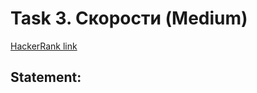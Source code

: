 # Task 3. Скорости (Medium)

[HackerRank link](<https://www.hackerrank.com/contests/12-2/challenges/challenge-2799>)

## Statement:

<!-- TODO -->
